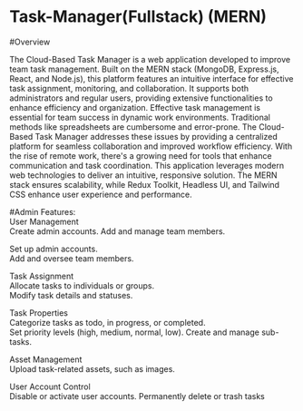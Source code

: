 # Task-Manager(Fullstack) (MERN)

#Overview <br>

The Cloud-Based Task Manager is a web application developed to improve team task management. Built on the MERN stack (MongoDB, Express.js, React, and Node.js), this platform features an intuitive interface for effective task assignment, monitoring, and collaboration. It supports both administrators and regular users, providing extensive functionalities to enhance efficiency and organization.
Effective task management is essential for team success in dynamic work environments. Traditional methods like spreadsheets are cumbersome and error-prone. The Cloud-Based Task Manager addresses these issues by providing a centralized platform for seamless collaboration and improved workflow efficiency.
With the rise of remote work, there's a growing need for tools that enhance communication and task coordination. This application leverages modern web technologies to deliver an intuitive, responsive solution. The MERN stack ensures scalability, while Redux Toolkit, Headless UI, and Tailwind CSS enhance user experience and performance.


#Admin Features:<br>
User Management<br>
   Create admin accounts.
   Add and manage team members.

Set up admin accounts.<br>
   Add and oversee team members.
   
Task Assignment<br>
   Allocate tasks to individuals or groups.<br>
   Modify task details and statuses.
   
Task Properties<br>
   Categorize tasks as todo, in progress, or completed.<br>
   Set priority levels (high, medium, normal, low).
   Create and manage sub-tasks.
   
Asset Management<br>
   Upload task-related assets, such as images.
   
User Account Control<br>
   Disable or activate user accounts.
   Permanently delete or trash tasks
